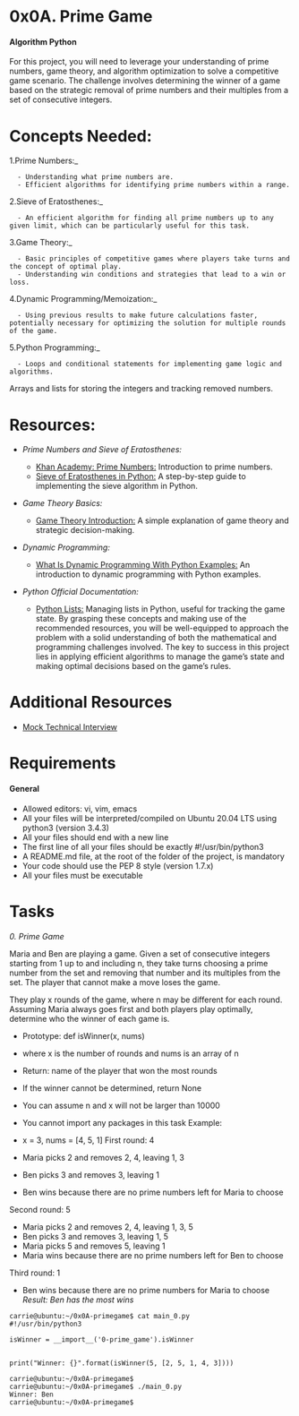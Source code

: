# 0x0A. Prime Game
#### Algorithm Python

For this project, you will need to leverage your understanding of prime numbers, game theory, and algorithm optimization to solve a competitive game scenario. The challenge involves determining the winner of a game based on the strategic removal of prime numbers and their multiples from a set of consecutive integers.

# Concepts Needed:
   1.Prime Numbers:_

      - Understanding what prime numbers are.
      - Efficient algorithms for identifying prime numbers within a range.
   2.Sieve of Eratosthenes:_

      - An efficient algorithm for finding all prime numbers up to any given limit, which can be particularly useful for this task.
   3.Game Theory:_

      - Basic principles of competitive games where players take turns and the concept of optimal play.
      - Understanding win conditions and strategies that lead to a win or loss.
   4.Dynamic Programming/Memoization:_

      - Using previous results to make future calculations faster, potentially necessary for optimizing the solution for multiple rounds of the game.
   5.Python Programming:_

      - Loops and conditional statements for implementing game logic and algorithms.
Arrays and lists for storing the integers and tracking removed numbers.

# Resources:
- _Prime Numbers and Sieve of Eratosthenes:_

   - [Khan Academy: Prime Numbers:](https://www.khanacademy.org/math/cc-fourth-grade-math/imp-factors-multiples-and-patterns/imp-prime-and-composite-numbers/v/prime-numbers) Introduction to prime numbers.
   - [Sieve of Eratosthenes in Python:](https://www.geeksforgeeks.org/sieve-of-eratosthenes/) A step-by-step guide to implementing the sieve algorithm in Python.
- _Game Theory Basics:_

   - [Game Theory Introduction:](https://www.investopedia.com/terms/g/gametheory.asp) A simple explanation of game theory and strategic decision-making.
- _Dynamic Programming:_

   - [What Is Dynamic Programming With Python Examples:](https://skerritt.blog/dynamic-programming/) An introduction to dynamic programming with Python examples.
- _Python Official Documentation:_

   - [Python Lists:](https://docs.python.org/3/tutorial/introduction.html#lists) Managing lists in Python, useful for tracking the game state.
By grasping these concepts and making use of the recommended resources, you will be well-equipped to approach the problem with a solid understanding of both the mathematical and programming challenges involved. The key to success in this project lies in applying efficient algorithms to manage the game’s state and making optimal decisions based on the game’s rules.

# Additional Resources
- [Mock Technical Interview](https://www.youtube.com/watch?feature=shared&v=Jw2pniZCLi8)

# Requirements
#### General
- Allowed editors: vi, vim, emacs
- All your files will be interpreted/compiled on Ubuntu 20.04 LTS using python3 (version 3.4.3)
- All your files should end with a new line
- The first line of all your files should be exactly #!/usr/bin/python3
- A README.md file, at the root of the folder of the project, is mandatory
- Your code should use the PEP 8 style (version 1.7.x)
- All your files must be executable

# Tasks

_0. Prime Game_

Maria and Ben are playing a game. Given a set of consecutive integers starting from 1 up to and including n, they take turns choosing a prime number from the set and removing that number and its multiples from the set. The player that cannot make a move loses the game.

They play x rounds of the game, where n may be different for each round. Assuming Maria always goes first and both players play optimally, determine who the winner of each game is.

- Prototype: def isWinner(x, nums)
- where x is the number of rounds and nums is an array of n
- Return: name of the player that won the most rounds
- If the winner cannot be determined, return None
- You can assume n and x will not be larger than 10000
- You cannot import any packages in this task
Example:

- x = 3, nums = [4, 5, 1]
First round: 4

- Maria picks 2 and removes 2, 4, leaving 1, 3
- Ben picks 3 and removes 3, leaving 1
- Ben wins because there are no prime numbers left for Maria to choose

Second round: 5

- Maria picks 2 and removes 2, 4, leaving 1, 3, 5
- Ben picks 3 and removes 3, leaving 1, 5
- Maria picks 5 and removes 5, leaving 1
- Maria wins because there are no prime numbers left for Ben to choose

Third round: 1

- Ben wins because there are no prime numbers for Maria to choose
_Result: Ben has the most wins_

```
carrie@ubuntu:~/0x0A-primegame$ cat main_0.py
#!/usr/bin/python3

isWinner = __import__('0-prime_game').isWinner


print("Winner: {}".format(isWinner(5, [2, 5, 1, 4, 3])))

carrie@ubuntu:~/0x0A-primegame$
carrie@ubuntu:~/0x0A-primegame$ ./main_0.py
Winner: Ben
carrie@ubuntu:~/0x0A-primegame$
```

